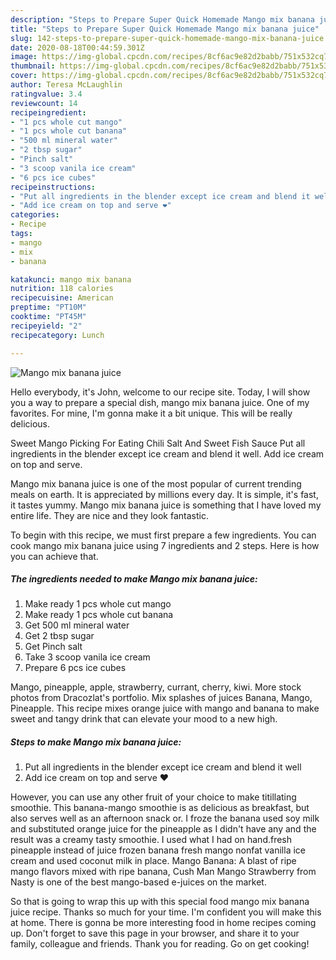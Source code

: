```yaml
---
description: "Steps to Prepare Super Quick Homemade Mango mix banana juice"
title: "Steps to Prepare Super Quick Homemade Mango mix banana juice"
slug: 142-steps-to-prepare-super-quick-homemade-mango-mix-banana-juice
date: 2020-08-18T00:44:59.301Z
image: https://img-global.cpcdn.com/recipes/8cf6ac9e82d2babb/751x532cq70/mango-mix-banana-juice-recipe-main-photo.jpg
thumbnail: https://img-global.cpcdn.com/recipes/8cf6ac9e82d2babb/751x532cq70/mango-mix-banana-juice-recipe-main-photo.jpg
cover: https://img-global.cpcdn.com/recipes/8cf6ac9e82d2babb/751x532cq70/mango-mix-banana-juice-recipe-main-photo.jpg
author: Teresa McLaughlin
ratingvalue: 3.4
reviewcount: 14
recipeingredient:
- "1 pcs whole cut mango"
- "1 pcs whole cut banana"
- "500 ml mineral water"
- "2 tbsp sugar"
- "Pinch salt"
- "3 scoop vanila ice cream"
- "6 pcs ice cubes"
recipeinstructions:
- "Put all ingredients in the blender except ice cream and blend it well"
- "Add ice cream on top and serve ❤"
categories:
- Recipe
tags:
- mango
- mix
- banana

katakunci: mango mix banana 
nutrition: 118 calories
recipecuisine: American
preptime: "PT10M"
cooktime: "PT45M"
recipeyield: "2"
recipecategory: Lunch

---
```



![Mango mix banana juice](https://img-global.cpcdn.com/recipes/8cf6ac9e82d2babb/751x532cq70/mango-mix-banana-juice-recipe-main-photo.jpg)

Hello everybody, it's John, welcome to our recipe site. Today, I will show you a way to prepare a special dish, mango mix banana juice. One of my favorites. For mine, I'm gonna make it a bit unique. This will be really delicious.

Sweet Mango Picking For Eating Chili Salt And Sweet Fish Sauce Put all ingredients in the blender except ice cream and blend it well. Add ice cream on top and serve.

Mango mix banana juice is one of the most popular of current trending meals on earth. It is appreciated by millions every day. It is simple, it's fast, it tastes yummy. Mango mix banana juice is something that I have loved my entire life. They are nice and they look fantastic.


To begin with this recipe, we must first prepare a few ingredients. You can cook mango mix banana juice using 7 ingredients and 2 steps. Here is how you can achieve that.

<!--inarticleads1-->

##### The ingredients needed to make Mango mix banana juice:

1. Make ready 1 pcs whole cut mango
1. Make ready 1 pcs whole cut banana
1. Get 500 ml mineral water
1. Get 2 tbsp sugar
1. Get Pinch salt
1. Take 3 scoop vanila ice cream
1. Prepare 6 pcs ice cubes


Mango, pineapple, apple, strawberry, currant, cherry, kiwi. More stock photos from Dracozlat&#39;s portfolio. Mix splashes of juices Banana, Mango, Pineapple. This recipe mixes orange juice with mango and banana to make sweet and tangy drink that can elevate your mood to a new high. 

<!--inarticleads2-->

##### Steps to make Mango mix banana juice:

1. Put all ingredients in the blender except ice cream and blend it well
1. Add ice cream on top and serve ❤


However, you can use any other fruit of your choice to make titillating smoothie. This banana-mango smoothie is as delicious as breakfast, but also serves well as an afternoon snack or. I froze the banana used soy milk and substituted orange juice for the pineapple as I didn&#39;t have any and the result was a creamy tasty smoothie. I used what I had on hand.fresh pineapple instead of juice frozen banana fresh mango nonfat vanilla ice cream and used coconut milk in place. Mango Banana: A blast of ripe mango flavors mixed with ripe banana, Cush Man Mango Strawberry from Nasty is one of the best mango-based e-juices on the market. 

So that is going to wrap this up with this special food mango mix banana juice recipe. Thanks so much for your time. I'm confident you will make this at home. There is gonna be more interesting food in home recipes coming up. Don't forget to save this page in your browser, and share it to your family, colleague and friends. Thank you for reading. Go on get cooking!
